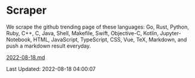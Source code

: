 # Scraper

We scrape the github trending page of these languages: Go, Rust, Python, Ruby, C++, C, Java, Shell, Makefile, Swift, Objective-C, Kotlin, Jupyter-Notebook, HTML, JavaScript, TypeScript, CSS, Vue, TeX, Markdown, and push a markdown result everyday.

[2022-08-18.md](https://github.com/yangwenmai/github-trending-backup/blob/master/2022-08-18.md)

Last Updated: 2022-08-18 04:00:07
